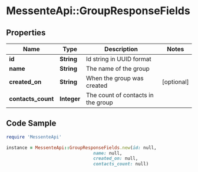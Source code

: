 # MessenteApi::GroupResponseFields

## Properties

Name | Type | Description | Notes
------------ | ------------- | ------------- | -------------
**id** | **String** | Id string in UUID format | 
**name** | **String** | The name of the group | 
**created_on** | **String** | When the group was created | [optional] 
**contacts_count** | **Integer** | The count of contacts in the group | 

## Code Sample

```ruby
require 'MessenteApi'

instance = MessenteApi::GroupResponseFields.new(id: null,
                                 name: null,
                                 created_on: null,
                                 contacts_count: null)
```



